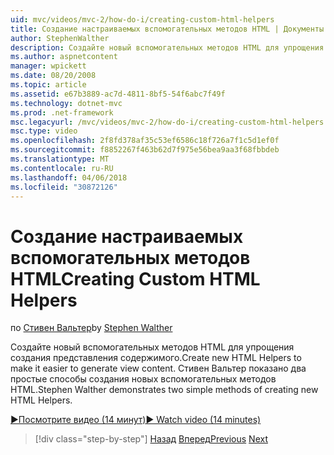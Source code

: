 ```yaml
---
uid: mvc/videos/mvc-2/how-do-i/creating-custom-html-helpers
title: Создание настраиваемых вспомогательных методов HTML | Документы Microsoft
author: StephenWalther
description: Создайте новый вспомогательных методов HTML для упрощения создания представления содержимого. Стивен Вальтер показано два простые способы создания новых вспомогательных методов HTML.
ms.author: aspnetcontent
manager: wpickett
ms.date: 08/20/2008
ms.topic: article
ms.assetid: e67b3889-ac7d-4811-8bf5-54f6abc7f49f
ms.technology: dotnet-mvc
ms.prod: .net-framework
msc.legacyurl: /mvc/videos/mvc-2/how-do-i/creating-custom-html-helpers
msc.type: video
ms.openlocfilehash: 2f8fd378af35c53ef6586c18f726a7f1c5d1ef0f
ms.sourcegitcommit: f8852267f463b62d7f975e56bea9aa3f68fbbdeb
ms.translationtype: MT
ms.contentlocale: ru-RU
ms.lasthandoff: 04/06/2018
ms.locfileid: "30872126"
---
```

<a name="creating-custom-html-helpers"></a><span data-ttu-id="7071b-104">Создание настраиваемых вспомогательных методов HTML</span><span class="sxs-lookup"><span data-stu-id="7071b-104">Creating Custom HTML Helpers</span></span>
====================
<span data-ttu-id="7071b-105">по [Стивен Вальтер](https://github.com/StephenWalther)</span><span class="sxs-lookup"><span data-stu-id="7071b-105">by [Stephen Walther](https://github.com/StephenWalther)</span></span>

<span data-ttu-id="7071b-106">Создайте новый вспомогательных методов HTML для упрощения создания представления содержимого.</span><span class="sxs-lookup"><span data-stu-id="7071b-106">Create new HTML Helpers to make it easier to generate view content.</span></span> <span data-ttu-id="7071b-107">Стивен Вальтер показано два простые способы создания новых вспомогательных методов HTML.</span><span class="sxs-lookup"><span data-stu-id="7071b-107">Stephen Walther demonstrates two simple methods of creating new HTML Helpers.</span></span>

[<span data-ttu-id="7071b-108">&#9654;Посмотрите видео (14 минут)</span><span class="sxs-lookup"><span data-stu-id="7071b-108">&#9654; Watch video (14 minutes)</span></span>](https://channel9.msdn.com/Blogs/ASP-NET-Site-Videos/creating-custom-html-helpers)

> [!div class="step-by-step"]
> <span data-ttu-id="7071b-109">[Назад](creating-unit-tests-for-aspnet-mvc-applications.md)
> [Вперед](creating-model-classes-with-linq-to-sql.md)</span><span class="sxs-lookup"><span data-stu-id="7071b-109">[Previous](creating-unit-tests-for-aspnet-mvc-applications.md)
[Next](creating-model-classes-with-linq-to-sql.md)</span></span>
